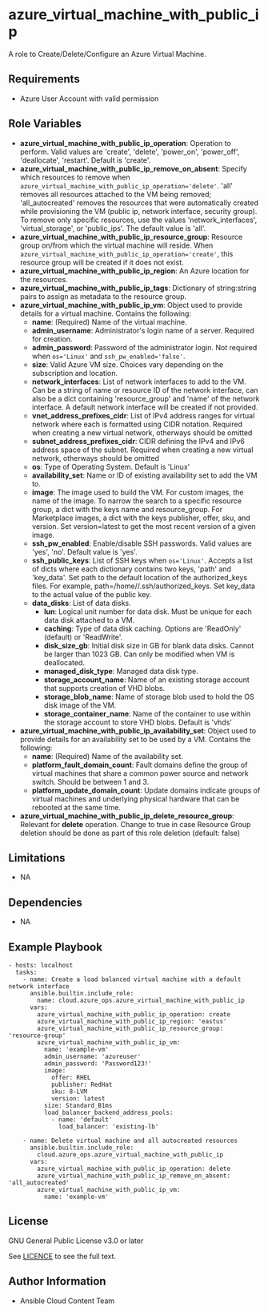 azure_virtual_machine_with_public_ip
==================

A role to Create/Delete/Configure an Azure Virtual Machine.

Requirements
------------

* Azure User Account with valid permission

Role Variables
--------------

* **azure_virtual_machine_with_public_ip_operation**: Operation to perform. Valid values are 'create', 'delete', 'power_on', 'power_off', 'deallocate', 'restart'. Default is 'create'.
* **azure_virtual_machine_with_public_ip_remove_on_absent**: Specify which resources to remove when `azure_virtual_machine_with_public_ip_operation='delete'`. 'all' removes all resources attached to the VM being removed; 'all_autocreated' removes the resources that were automatically created while provisioning the VM (public ip, network interface, security group). To remove only specific resources, use the values 'network_interfaces', 'virtual_storage', or 'public_ips'. The default value is 'all'.
* **azure_virtual_machine_with_public_ip_resource_group**: Resource group on/from which the virtual machine will reside. When `azure_virtual_machine_with_public_ip_operation='create'`, this resource group will be created if it does not exist.
* **azure_virtual_machine_with_public_ip_region**: An Azure location for the resources.
* **azure_virtual_machine_with_public_ip_tags**: Dictionary of string:string pairs to assign as metadata to the resource group.
* **azure_virtual_machine_with_public_ip_vm**: Object used to provide details for a virtual machine. Contains the following:
  - **name**: (Required) Name of the virtual machine.
  - **admin_username**: Administrator's login name of a server. Required for creation.
  - **admin_password**: Password of the administrator login. Not required when `os='Linux'` and `ssh_pw_enabled='false'`.
  - **size**: Valid Azure VM size. Choices vary depending on the subscription and location.
  - **network_interfaces**: List of network interfaces to add to the VM. Can be a string of name or resource ID of the network interface, can also be a dict containing 'resource_group' and 'name' of the network interface. A default network interface will be created if not provided.
  - **vnet_address_prefixes_cidr**: List of IPv4 address ranges for virtual network where each is formatted using CIDR notation.
  Required when creating a new virtual network, otherways should be omitted
  - **subnet_address_prefixes_cidr**: CIDR defining the IPv4 and IPv6 address space of the subnet.
  Required when creating a new virtual network, otherways should be omitted
  - **os**: Type of Operating System. Default is 'Linux'
  - **availability_set**: Name or ID of existing availability set to add the VM to.
  - **image**: The image used to build the VM. For custom images, the name of the image. To narrow the search to a specific resource group, a dict with the keys name and resource_group. For Marketplace images, a dict with the keys publisher, offer, sku, and version. Set version=latest to get the most recent version of a given image.
  - **ssh_pw_enabled**: Enable/disable SSH passwords. Valid values are 'yes', 'no'. Default value is 'yes'.
  - **ssh_public_keys**: List of SSH keys when `os='Linux'`. Accepts a list of dicts where each dictionary contains two keys, 'path' and 'key_data'. Set path to the default location of the authorized_keys files. For example, path=/home/<admin username>/.ssh/authorized_keys. Set key_data to the actual value of the public key.
  - **data_disks**: List of data disks.
    - **lun**: Logical unit number for data disk. Must be unique for each data disk attached to a VM.
    - **caching**: Type of data disk caching. Options are 'ReadOnly' (default) or 'ReadWrite'.
    - **disk_size_gb**: Initial disk size in GB for blank data disks. Cannot be larger than 1023 GB. Can only be modified when VM is deallocated.
    - **managed_disk_type**: Managed data disk type.
    - **storage_account_name**: Name of an existing storage account that supports creation of VHD blobs.
    - **storage_blob_name**: Name of storage blob used to hold the OS disk image of the VM.
    - **storage_container_name**: Name of the container to use within the storage account to store VHD blobs. Default is 'vhds'
* **azure_virtual_machine_with_public_ip_availability_set**: Object used to provide details for an availability set to be used by a VM. Contains the following:
  - **name**: (Required) Name of the availability set.
  - **platform_fault_domain_count**: Fault domains define the group of virtual machines that share a common power source and network switch. Should be between 1 and 3.
  - **platform_update_domain_count**: Update domains indicate groups of virtual machines and underlying physical hardware that can be rebooted at the same time.
* **azure_virtual_machine_with_public_ip_delete_resource_group**: Relevant for **delete** operation. Change to true in case Resource Group deletion should be done as part of this role deletion (default: false) 

Limitations
------------

- NA

Dependencies
------------

- NA

Example Playbook
----------------

    - hosts: localhost
      tasks:
        - name: Create a load balanced virtual machine with a default network interface
          ansible.builtin.include_role:
            name: cloud.azure_ops.azure_virtual_machine_with_public_ip
          vars:
            azure_virtual_machine_with_public_ip_operation: create
            azure_virtual_machine_with_public_ip_region: 'eastus'
            azure_virtual_machine_with_public_ip_resource_group: 'resource-group'
            azure_virtual_machine_with_public_ip_vm:
              name: 'example-vm'
              admin_username: 'azureuser'
              admin_password: 'Password123!'
              image:
                offer: RHEL
                publisher: RedHat
                sku: 8-LVM
                version: latest
              size: Standard_B1ms
              load_balancer_backend_address_pools:
                - name: 'default'
                  load_balancer: 'existing-lb'

        - name: Delete virtual machine and all autocreated resources
          ansible.builtin.include_role:
            cloud.azure_ops.azure_virtual_machine_with_public_ip
          vars:
            azure_virtual_machine_with_public_ip_operation: delete
            azure_virtual_machine_with_public_ip_remove_on_absent: 'all_autocreated'
            azure_virtual_machine_with_public_ip_vm:
              name: 'example-vm'

License
-------

GNU General Public License v3.0 or later

See [LICENCE](https://github.com/redhat-cop/cloud.azure_ops/blob/main/LICENSE) to see the full text.

Author Information
------------------

- Ansible Cloud Content Team
